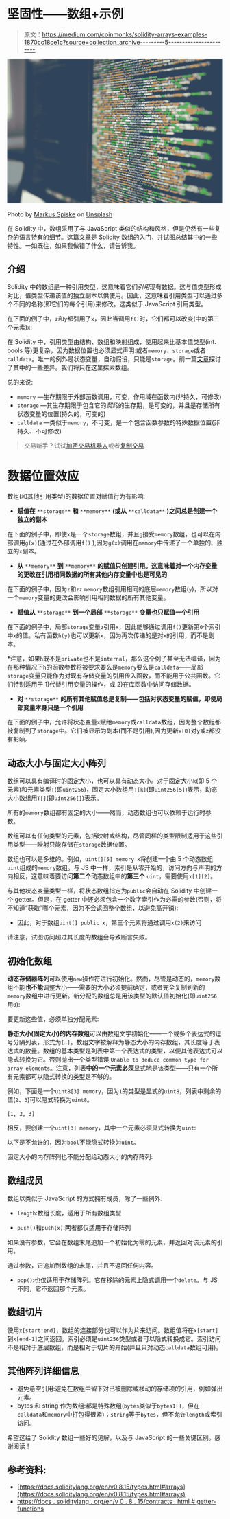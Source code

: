 # 坚固性——数组+示例

> 原文：<https://medium.com/coinmonks/solidity-arrays-examples-1870cc18ce1c?source=collection_archive---------5----------------------->

![](img/49a7718d7446f8e61a083a1eaa997d6d.png)

Photo by [Markus Spiske](https://unsplash.com/es/@markusspiske?utm_source=unsplash&utm_medium=referral&utm_content=creditCopyText) on [Unsplash](https://unsplash.com/s/photos/data-array?utm_source=unsplash&utm_medium=referral&utm_content=creditCopyText)

在 Solidity 中，数组采用了与 JavaScript 类似的结构和风格，但是仍然有一些复杂的语言特有的细节。这篇文章是 Solidity 数组的入门，并试图总结其中的一些特性。一如既往，如果我做错了什么，请告诉我。

## 介绍

Solidity 中的数组是一种引用类型，这意味着它们*引用*现有数据。这与值类型形成对比，值类型传递该值的独立副本以供使用。因此，这意味着引用类型可以通过多个不同的名称(即它们的每个引用)来修改。这类似于 JavaScript 引用类型。

在下面的例子中，`z`和`y`都引用了`x`，因此当调用`f()`时，它们都可以改变(中的第三个元素)`x`:

在 Solidity 中，引用类型由结构、数组和映射组成，使用起来比基本值类型(int、bools 等)更复杂，因为数据位置也必须显式声明:或者`memory`、`storage`或者`calldata`。唯一的例外是状态变量，自动假设，只能是`storage`。前一篇[文章](/coinmonks/solidity-storage-vs-memory-vs-calldata-8c7e8c38bce)探讨了其中的一些差异。我们将只在这里探索数组。

总的来说:

*   `memory` —生存期限于外部函数调用，可变，作用域在函数内(非持久，可修改)
*   `storage` —其生存期限于包含它的*契约*的生存期，是可变的，并且是存储所有状态变量的位置(持久的，可变的)
*   `calldata` —类似于`memory`，不可变，是一个包含函数参数的特殊数据位置(非持久、不可修改)

> 交易新手？试试[加密交易机器人](/coinmonks/crypto-trading-bot-c2ffce8acb2a)或者[复制交易](/coinmonks/top-10-crypto-copy-trading-platforms-for-beginners-d0c37c7d698c)

# 数据位置效应

数组(和其他引用类型)的数据位置对赋值行为有影响:

*   **赋值在** `**storage**` **和** `**memory**` **(或从** `**calldata**` **)之间总是创建一个独立的副本**

在下面的例子中，即使`x`是一个`storage`数组，并且`g`接受`memory`数组，也可以在内部调用`g(x)`(通过在外部调用`f()` ),因为`g(x)`调用在`memory`中传递了一个单独的、独立的`x`副本。

*   **从** `**memory**` **到** `**memory**` **的赋值只创建引用。这意味着对一个内存变量的更改在引用相同数据的所有其他内存变量中也是可见的**

在下面的例子中，因为`z`和`zz` `memory`数组引用相同的底层`memory`数组(`y`)，所以对一个`memory`变量的更改会影响引用相同数据的所有其他变量。

*   **赋值从** `**storage**` **到一个局部** `**storage**` **变量也只赋值一个引用**

在下面的例子中，局部`storage`变量`z`引用`x`，因此能够通过调用`f()`更新第`0`个索引中`x`的值。私有函数`h(y)`也可以更新`x`，因为再次传递的是对`x`的引用，而不是副本。

*注意，如果`h`既不是`private`也不是`internal`，那么这个例子甚至无法编译，因为在那种情况下`h`的函数参数将被要求要么是`memory`要么是`calldata`——局部`storage`变量只能作为对现有存储变量的引用传入函数，而不能用于公共函数。它们特别适用于 1)代替引用变量的操作，或 2)在库函数中访问存储数据。

*   **对** `**storage**` **的所有其他赋值总是复制——包括对状态变量的赋值，即使局部变量本身只是一个引用**

在下面的例子中，允许将状态变量`x`赋给`memory`或`calldata`数组，因为整个数组都被复制到了`storage`中。它们被显示为副本(而不是引用),因为更新`x[0]`对`y`或`z`都没有影响。

## 动态大小与固定大小阵列

数组可以具有编译时的固定大小，也可以具有动态大小。对于固定大小`k`(即 5 个元素)和元素类型`T`(即`uint256`)，固定大小数组用`T[k]`(即`uint256[5]`)表示，动态大小数组用`T[]`(即`uint256[]`)表示。

所有的`memory`数组都有固定的大小——然而，动态数组也可以依赖于运行时参数。

数组可以有任何类型的元素，包括映射或结构，尽管同样的类型限制适用于这些引用类型——映射只能存储在`storage`数据位置。

数组也可以是多维的。例如，`uint[][5] memory x`将创建一个由 5 个动态数组`uint`组成的`memory`数组。与 JS 中一样，索引是从零开始的，访问方向与声明的方向相反，这意味着要访问**第二个**动态数组中的**第三个** `uint`，需要使用`x[1][2]`。

与其他状态变量类型一样，将状态数组指定为`public`会自动在 Solidity 中创建一个 getter。但是，在 getter 中还必须包含一个数字索引作为必需的参数(否则，将不知道“获取”哪个元素，因为不会返回整个数组，以避免高开销):

*   因此，对于数组`uint[] public x`，第三个元素将通过调用`x(2)`来访问

请注意，试图访问超过其长度的数组会导致断言失败。

## 初始化数组

**动态存储器阵列**可以使用`new`操作符进行初始化。然而，尽管是动态的，`memory`数组不能**也不能**调整大小——需要的大小必须提前确定，或者完全复制到新的`memory`数组中进行更新。新分配的数组总是用该类型的默认值初始化(即`uint256`用`0`):

要更新这些值，必须单独分配元素:

**静态大小(固定大小)的内存数组**可以由数组文字初始化——一个或多个表达式的逗号分隔列表，形式为`[…]`。数组文字被解释为静态大小的内存数组，其长度等于表达式的数量。数组的基本类型是列表中第一个表达式的类型，以便其他表达式可以隐式转换为它。否则抛出一个类型错误:`Unable to deduce common type for array elements`。注意，列表**中的一个元素必须**显式地是该类型——只有一个所有元素都可以隐式转换的类型是不够的。

例如，下面是一个`uint8[3] memory`，因为`1`的类型是显式的`uint8`，列表中剩余的值(`2`、`3`)可以隐式转换为`uint8`。

`[1, 2, 3]`

相反，要创建一个`uint[3] memory`，其中一个元素必须显式转换为`uint`:

以下是不允许的，因为`bool`不能隐式转换为`uint`。

固定大小的内存阵列也不能分配给动态大小的内存阵列:

## 数组成员

数组以类似于 JavaScript 的方式拥有成员，除了一些例外:

*   `length`:数组长度，适用于所有数组类型

*   `push()`和`push(x)`:两者都仅适用于存储阵列

如果没有参数，它会在数组末尾追加一个初始化为零的元素，并返回对该元素的引用。

通过参数，它追加到数组的末尾，并且不返回任何内容。

*   `pop()`:也仅适用于存储阵列。它在移除的元素上隐式调用一个`delete`。与 JS 不同，它不返回那个元素。

## 数组切片

使用`x[start:end]`，数组的连接部分也可以作为片来访问。数组值将在`x[start]`到`x[end-1]`之间返回。索引必须是`uint256`类型或者可以隐式转换成它。索引访问不是相对于底层数组，而是相对于切片的开始(并且只对动态`calldata`数组可用)。

## 其他阵列详细信息

*   避免悬空引用:避免在数组中留下对已被删除或移动的存储项的引用，例如弹出元素。
*   bytes 和 string 作为数组:都是特殊数组(`bytes`类似于`bytes1[]`，但在`calldata`和`memory`中打包得很紧)；`string`等于`bytes`，但不允许`length`或索引访问。

希望这给了 Solidity 数组一些好的见解，以及与 JavaScript 的一些关键区别。感谢阅读！

## 参考资料:

*   [https://docs.soliditylang.org/en/v0.8.15/types.html#arrays](https://docs.soliditylang.org/en/v0.8.15/types.html#arrays)
*   [https://docs . soliditylang . org/en/v 0 . 8 . 15/contracts . html # getter-functions](https://docs.soliditylang.org/en/v0.8.15/contracts.html#getter-functions)